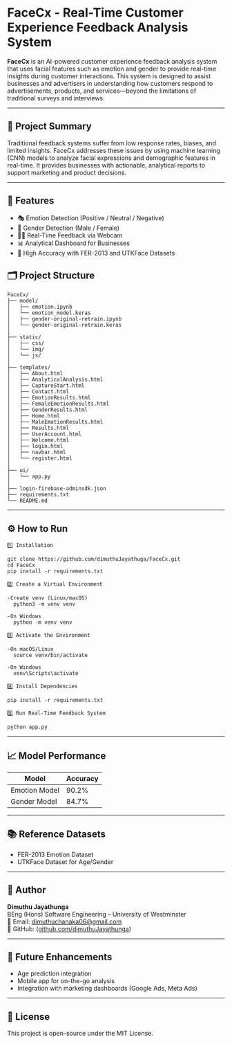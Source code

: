 
# FaceCx - Real-Time Customer Experience Feedback Analysis System

**FaceCx** is an AI-powered customer experience feedback analysis system that uses facial features such as emotion and gender to provide real-time insights during customer interactions. This system is designed to assist businesses and advertisers in understanding how customers respond to advertisements, products, and services—beyond the limitations of traditional surveys and interviews.

---

## 🚀 Project Summary

Traditional feedback systems suffer from low response rates, biases, and limited insights. FaceCx addresses these issues by using machine learning (CNN) models to analyze facial expressions and demographic features in real-time. It provides businesses with actionable, analytical reports to support marketing and product decisions.

---

## 🧠 Features

- 🎭 Emotion Detection (Positive / Neutral / Negative)
- 🚻 Gender Detection (Male / Female)
- 🧑‍💻 Real-Time Feedback via Webcam
- 📊 Analytical Dashboard for Businesses
- 🔎 High Accuracy with FER-2013 and UTKFace Datasets

## 🗂️ Project Structure

```text
FaceCx/
├── model/
│   ├── emotion.ipynb
│   └── emotion_model.keras
│   ├── gender-original-retrain.ipynb
│   └── gender-original-retrain.keras
│ 
├── static/
│   ├── css/
│   └── img/
│   └── js/
│   
├── templates/
│   ├── About.html
│   ├── AnalyticalAnalysis.html
│   ├── CaptureStart.html
│   ├── Contact.html
│   ├── EmotionResults.html
│   ├── FemaleEmotionResults.html
│   ├── GenderResults.html
│   ├── Home.html
│   ├── MaleEmotionResults.html
│   ├── Results.html
│   ├── UserAccount.html
│   ├── Welcome.html
│   ├── login.html
│   ├── navbar.html
│   └── register.html
│ 
├── ui/
│   └── app.py
│
├── login-firebase-adminsdk.json
├── requirements.txt
└── README.md
```   
---

## ⚙️ How to Run
```text
1️⃣ Installation

git clone https://github.com/dimuthuJayathuga/FaceCx.git
cd FaceCx
pip install -r requirements.txt

2️⃣ Create a Virtual Environment

-Create venv (Linux/macOS)
  python3 -m venv venv

-On Windows
  python -m venv venv

3️⃣ Activate the Environment

-On macOS/Linux
  source venv/bin/activate

-On Windows
  venv\Scripts\activate

4️⃣ Install Dependencies

pip install -r requirements.txt

5️⃣ Run Real-Time Feedback System

python app.py

```  
---

## 📈 Model Performance

| Model           | Accuracy |
|----------------|----------|
| Emotion Model  | 90.2%    |
| Gender Model   | 84.7%    |

---

## 📚 Reference Datasets

- FER-2013 Emotion Dataset
- UTKFace Dataset for Age/Gender

---

## 👤 Author

**Dimuthu Jayathunga**  
BEng (Hons) Software Engineering – University of Westminster  
📧 Email: dimuthuchanaka06@gmail.com  
🔗 GitHub: ([github.com/dimuthuJayathunga](https://github.com/dimuthuJayathunga))

---

## 📌 Future Enhancements

- Age prediction integration
- Mobile app for on-the-go analysis
- Integration with marketing dashboards (Google Ads, Meta Ads)

---

## 📄 License

This project is open-source under the MIT License.
